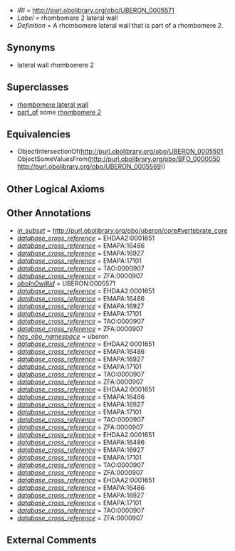  * *IRI* = http://purl.obolibrary.org/obo/UBERON_0005571
 * *Label* = rhombomere 2 lateral wall
 * *Definition* = A rhombomere lateral wall that is part of a rhombomere 2.

## Synonyms

 * lateral wall rhombomere 2

## Superclasses

 * [rhombomere lateral wall](../../UBERON/01/UBERON_0005501.md)
 * [part_of](../../BFO/50/BFO_0000050.md) some [rhombomere 2](../../UBERON/69/UBERON_0005569.md)

## Equivalencies

 * ObjectIntersectionOf(<http://purl.obolibrary.org/obo/UBERON_0005501> ObjectSomeValuesFrom(<http://purl.obolibrary.org/obo/BFO_0000050> <http://purl.obolibrary.org/obo/UBERON_0005569>))

## Other Logical Axioms


## Other Annotations

 * *[in_subset](../../et/oboInOwl#inSubset.md)* = http://purl.obolibrary.org/obo/uberon/core#vertebrate_core
 * *[database_cross_reference](../../ef/oboInOwl#hasDbXref.md)* = EHDAA2:0001651
 * *[database_cross_reference](../../ef/oboInOwl#hasDbXref.md)* = EMAPA:16486
 * *[database_cross_reference](../../ef/oboInOwl#hasDbXref.md)* = EMAPA:16927
 * *[database_cross_reference](../../ef/oboInOwl#hasDbXref.md)* = EMAPA:17101
 * *[database_cross_reference](../../ef/oboInOwl#hasDbXref.md)* = TAO:0000907
 * *[database_cross_reference](../../ef/oboInOwl#hasDbXref.md)* = ZFA:0000907
 * *[oboInOwl#id](../../id/oboInOwl#id.md)* = UBERON:0005571
 * *[database_cross_reference](../../ef/oboInOwl#hasDbXref.md)* = EHDAA2:0001651
 * *[database_cross_reference](../../ef/oboInOwl#hasDbXref.md)* = EMAPA:16486
 * *[database_cross_reference](../../ef/oboInOwl#hasDbXref.md)* = EMAPA:16927
 * *[database_cross_reference](../../ef/oboInOwl#hasDbXref.md)* = EMAPA:17101
 * *[database_cross_reference](../../ef/oboInOwl#hasDbXref.md)* = TAO:0000907
 * *[database_cross_reference](../../ef/oboInOwl#hasDbXref.md)* = ZFA:0000907
 * *[has_obo_namespace](../../ce/oboInOwl#hasOBONamespace.md)* = uberon
 * *[database_cross_reference](../../ef/oboInOwl#hasDbXref.md)* = EHDAA2:0001651
 * *[database_cross_reference](../../ef/oboInOwl#hasDbXref.md)* = EMAPA:16486
 * *[database_cross_reference](../../ef/oboInOwl#hasDbXref.md)* = EMAPA:16927
 * *[database_cross_reference](../../ef/oboInOwl#hasDbXref.md)* = EMAPA:17101
 * *[database_cross_reference](../../ef/oboInOwl#hasDbXref.md)* = TAO:0000907
 * *[database_cross_reference](../../ef/oboInOwl#hasDbXref.md)* = ZFA:0000907
 * *[database_cross_reference](../../ef/oboInOwl#hasDbXref.md)* = EHDAA2:0001651
 * *[database_cross_reference](../../ef/oboInOwl#hasDbXref.md)* = EMAPA:16486
 * *[database_cross_reference](../../ef/oboInOwl#hasDbXref.md)* = EMAPA:16927
 * *[database_cross_reference](../../ef/oboInOwl#hasDbXref.md)* = EMAPA:17101
 * *[database_cross_reference](../../ef/oboInOwl#hasDbXref.md)* = TAO:0000907
 * *[database_cross_reference](../../ef/oboInOwl#hasDbXref.md)* = ZFA:0000907
 * *[database_cross_reference](../../ef/oboInOwl#hasDbXref.md)* = EHDAA2:0001651
 * *[database_cross_reference](../../ef/oboInOwl#hasDbXref.md)* = EMAPA:16486
 * *[database_cross_reference](../../ef/oboInOwl#hasDbXref.md)* = EMAPA:16927
 * *[database_cross_reference](../../ef/oboInOwl#hasDbXref.md)* = EMAPA:17101
 * *[database_cross_reference](../../ef/oboInOwl#hasDbXref.md)* = TAO:0000907
 * *[database_cross_reference](../../ef/oboInOwl#hasDbXref.md)* = ZFA:0000907
 * *[database_cross_reference](../../ef/oboInOwl#hasDbXref.md)* = EHDAA2:0001651
 * *[database_cross_reference](../../ef/oboInOwl#hasDbXref.md)* = EMAPA:16486
 * *[database_cross_reference](../../ef/oboInOwl#hasDbXref.md)* = EMAPA:16927
 * *[database_cross_reference](../../ef/oboInOwl#hasDbXref.md)* = EMAPA:17101
 * *[database_cross_reference](../../ef/oboInOwl#hasDbXref.md)* = TAO:0000907
 * *[database_cross_reference](../../ef/oboInOwl#hasDbXref.md)* = ZFA:0000907

## External Comments

